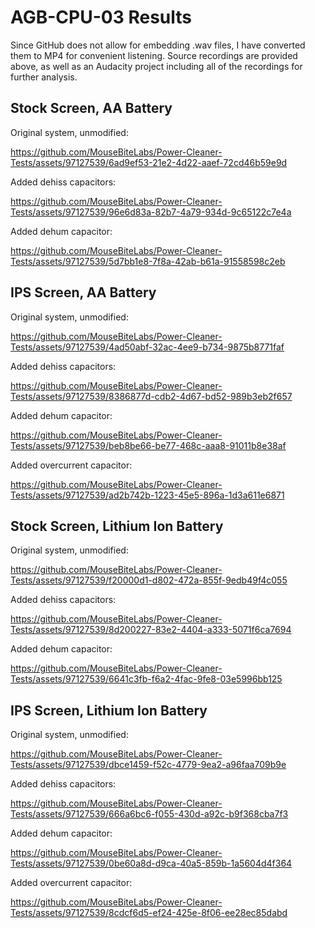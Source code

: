 # AGB-CPU-03 Results

Since GitHub does not allow for embedding .wav files, I have converted them to MP4 for convenient listening. Source recordings are provided above, as well as an Audacity project including all of the recordings for further analysis.

## Stock Screen, AA Battery

Original system, unmodified: 

https://github.com/MouseBiteLabs/Power-Cleaner-Tests/assets/97127539/6ad9ef53-21e2-4d22-aaef-72cd46b59e9d

Added dehiss capacitors:

https://github.com/MouseBiteLabs/Power-Cleaner-Tests/assets/97127539/96e6d83a-82b7-4a79-934d-9c65122c7e4a

Added dehum capacitor:

https://github.com/MouseBiteLabs/Power-Cleaner-Tests/assets/97127539/5d7bb1e8-7f8a-42ab-b61a-91558598c2eb

## IPS Screen, AA Battery

Original system, unmodified:

https://github.com/MouseBiteLabs/Power-Cleaner-Tests/assets/97127539/4ad50abf-32ac-4ee9-b734-9875b8771faf

Added dehiss capacitors:

https://github.com/MouseBiteLabs/Power-Cleaner-Tests/assets/97127539/8386877d-cdb2-4d67-bd52-989b3eb2f657

Added dehum capacitor:

https://github.com/MouseBiteLabs/Power-Cleaner-Tests/assets/97127539/beb8be66-be77-468c-aaa8-91011b8e38af

Added overcurrent capacitor:

https://github.com/MouseBiteLabs/Power-Cleaner-Tests/assets/97127539/ad2b742b-1223-45e5-896a-1d3a611e6871

## Stock Screen, Lithium Ion Battery

Original system, unmodified:

https://github.com/MouseBiteLabs/Power-Cleaner-Tests/assets/97127539/f20000d1-d802-472a-855f-9edb49f4c055

Added dehiss capacitors:

https://github.com/MouseBiteLabs/Power-Cleaner-Tests/assets/97127539/8d200227-83e2-4404-a333-5071f6ca7694

Added dehum capacitor:

https://github.com/MouseBiteLabs/Power-Cleaner-Tests/assets/97127539/6641c3fb-f6a2-4fac-9fe8-03e5996bb125

## IPS Screen, Lithium Ion Battery

Original system, unmodified:

https://github.com/MouseBiteLabs/Power-Cleaner-Tests/assets/97127539/dbce1459-f52c-4779-9ea2-a96faa709b9e

Added dehiss capacitors:

https://github.com/MouseBiteLabs/Power-Cleaner-Tests/assets/97127539/666a6bc6-f055-430d-a92c-b9f368cba7f3

Added dehum capacitor:

https://github.com/MouseBiteLabs/Power-Cleaner-Tests/assets/97127539/0be60a8d-d9ca-40a5-859b-1a5604d4f364

Added overcurrent capacitor:

https://github.com/MouseBiteLabs/Power-Cleaner-Tests/assets/97127539/8cdcf6d5-ef24-425e-8f06-ee28ec85dabd
